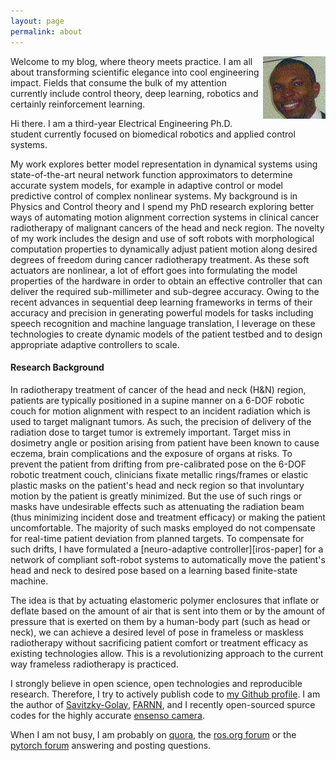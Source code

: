 ```yaml
---
layout: page
permalink: about
---
```


<img src="/downloads/Pat.jpg" alt="Me" align="right" style="width:100px;height:100px;">
Welcome to my blog, where theory meets practice. I am all about transforming scientific elegance into cool engineering impact. Fields that consume the bulk of my attention currently include control theory, deep learning, robotics and certainly reinforcement learning.

Hi there. I am a third-year Electrical Engineering Ph.D. student currently focused on biomedical robotics and applied control systems.

My work explores better model representation in dynamical systems using state-of-the-art neural network function approximators to determine accurate system models, for example in adaptive control or model predictive control of complex nonlinear systems. My background is in Physics and Control theory and I spend my PhD research exploring better ways of automating motion alignment correction systems in clinical cancer radiotherapy of malignant cancers of the head and neck region. The novelty of my work includes the design and use of soft robots with morphological computation properties to dynamically adjust patient motion along desired degrees of freedom during cancer radiotherapy treatment. As these soft actuators are nonlinear, a lot of effort goes into formulating the model properties of the hardware in order to obtain an effective controller that can deliver the required sub-millimeter and sub-degree accuracy. Owing to the recent advances in sequential deep learning frameworks in terms of their accuracy and precision in generating powerful models for tasks including speech recognition and machine language translation, I leverage on these technologies to create dynamic models of the patient testbed and to design appropriate adaptive controllers to scale.

#### Research Background

In radiotherapy treatment of cancer of the head and neck (H&N) region, patients are typically positioned in a supine manner on a 6-DOF robotic couch for motion alignment with respect to an incident radiation which is used to target malignant tumors. As such, the precision of delivery of the radiation dose to target tumor is extremely important. Target miss in dosimetry angle or position arising from patient have been known to cause eczema, brain complications and the exposure of organs at risks. To prevent the patient from drifting from pre-calibrated pose on the 6-DOF robotic treatment couch, clinicians fixate metallic rings/frames or elastic plastic masks on the patient's head and neck region so that involuntary motion by the patient is greatly minimized. But the use of such rings or masks have undesirable effects such as attenuating the radiation beam (thus minimizing incident dose and treatment efficacy) or making the patient uncomfortable. The majority of such masks employed do not compensate for real-time patient deviation from planned targets. To compensate for such drifts, I have formulated a [neuro-adaptive controller][iros-paper] for a network of compliant soft-robot systems to automatically move the patient's head and neck to desired pose based on a learning based finite-state machine.

The idea is that by actuating elastomeric polymer enclosures that inflate or deflate based on the amount of air that is sent into them or by the amount of pressure that is exerted on them by a human-body part (such as head or neck), we can achieve a desired level of pose in frameless or maskless radiotherapy without sacrificing patient comfort or treatment efficacy as existing technologies allow. This is a revolutionizing approach to the current way frameless radiotherapy is practiced.

<!-- My solution is the only one so far that achieves desired actuation in closed-loop control and in real time without sacrificing time, treatment efficiency or patient comfort -- all based on a data-driven modeling approach and a mathematically proven stable neural-network based controller to compensate for the dynamics of the system. -->

I strongly believe in open science, open technologies and reproducible research. Therefore, I try to actively publish code to [my Github profile](https://github.com/lakehanne). I am the author of [Savitzky-Golay](https://github.com/lakehanne/Savitzky-Golay/), [FARNN](https://github.com/lakehanne/farnn), and I recently open-sourced spurce codes for the highly accurate [ensenso camera](https://github.com/lakehanne/ensenso).

When I am not busy, I am probably on [quora](https://www.quora.com/profile/Lekan-4), the [ros.org forum](http://answers.ros.org) or the [pytorch forum](http://discuss.pytorch.org) answering and posting questions.
